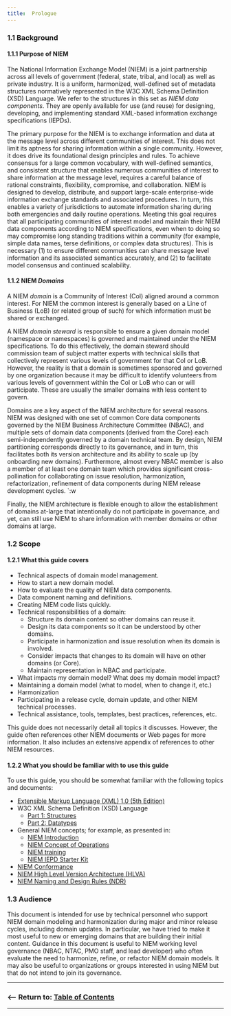 ```yaml
---
title:  Prologue
---
```


### 1.1 Background

#### 1.1.1 Purpose of NIEM

The National Information Exchange Model (NIEM) is a joint partnership across all levels of government (federal, state, tribal, and local) as well as private industry.  It is a uniform, harmonized, well-defined set of metadata structures normatively represented in the W3C XML Schema Definition (XSD) Language.  We refer to the structures in this set as *NIEM data components*.  They are openly available for use (and reuse) for designing, developing, and implementing standard XML-based information exchange specifications (IEPDs).

The primary purpose for the NIEM is to exchange information and data at the message level across different communities of interest.  This does not limit its aptness for sharing information within a single community.  However, it does drive its foundational design principles and rules.  To achieve consensus for a large common vocabulary, with well-defined semantics, and consistent structure that enables numerous communities of interest to share information at the message level, requires a careful balance of rational constraints, flexibility, compromise, and collaboration.  NIEM is designed to develop, distribute, and support large-scale enterprise-wide information exchange standards and associated procedures.  In turn, this enables a variety of jurisdictions to automate information sharing during both emergencies and daily routine operations.  Meeting this goal requires that all participating communities of interest model and maintain their NIEM data components according to NIEM specifications, even when to doing so may compromise long standing traditions within a community (for example, simple data names, terse definitions, or complex data structures).  This is necessary (1) to ensure different communities can share message level information and its associated semantics accurately, and (2) to facilitate model consensus and continued scalability.

#### 1.1.2 NIEM *Domains*

A NIEM *domain* is a Community of Interest (CoI) aligned around a common interest.  For NIEM the common interest is generally based on a Line of Business (LoB) (or related group of such) for which information must be shared or exchanged. 

A NIEM *domain steward* is responsible to ensure a given domain model (namespace or namespaces) is governed and maintained under the NIEM specifications.  To do this effectively, the domain steward should commission team of subject matter experts with technical skills that collectively represent various levels of government for that CoI or LoB.  However, the reality is that a domain is sometimes sponsored and governed by one organization because it may be difficult to identify volunteers from various levels of government within the CoI or LoB who can or will participate.  These are usually the smaller domains with less content to govern. 

Domains are a key aspect of the NIEM architecture for several reasons.  NIEM was designed with one set of common Core data components governed by the NIEM Business Architecture Committee (NBAC), and multiple sets of domain data components (derived from the Core) each semi-independently governed by a domain technical team.  By design, NIEM partitioning corresponds directly to its governance, and in turn, this facilitates both its version architecture and its ability to scale up (by onboarding new domains).  Furthermore, almost every NBAC member is also a member of at least one domain team which provides significant cross-pollination for collaborating on issue resolution, harmonization, refactorization, refinement of data components during NIEM release development cycles.
`:w

Finally, the NIEM architecture is flexible enough to allow the establishment of domains at-large that intentionally do not participate in governance, and yet, can still use NIEM to share information with member domains or other domains at large.


### 1.2 Scope


#### 1.2.1 What this guide covers

- Technical aspects of domain model management.
- How to start a new domain model.
- How to evaluate the quality of NIEM data components.
- Data component naming and definitions.
- Creating NIEM code lists quickly.
- Technical responsibilities of a domain:
  - Structure its domain content so other domains can reuse it.
  - Design its data components so it can be understood by other domains. 
  - Participate in harmonization and issue resolution when its domain is involved.
  - Consider impacts that changes to its domain will have on other domains (or Core).
  - Maintain representation in NBAC and participate.
- What impacts my domain model?  What does my domain model impact?
- Maintaining a domain model (what to model, when to change it, etc.)
- Harmonization
- Participating in a release cycle, domain update, and other NIEM technical processes.
- Technical assistance, tools, templates, best practices, references, etc.

This guide does not necessarily detail all topics it discusses.  However, the guide often references other NIEM documents or Web pages for more information.  It also includes an extensive appendix of references to other NIEM resources.   


#### 1.2.2 What you should be familiar with to use this guide

To use this guide, you should be somewhat familiar with the following topics and documents:

- [Extensible Markup Language (XML) 1.0 (5th Edition)](https://www.w3.org/TR/2008/REC-xml-20081126/)
- W3C XML Schema Definition (XSD) Language
  - [Part 1: Structures](https://www.w3.org/TR/xmlschema11-1/) 
  - [Part 2: Datatypes](https://www.w3.org/TR/xmlschema11-2/)
- General NIEM concepts; for example, as presented in:
  - [NIEM Introduction](https://reference.niem.gov/niem/guidance/introduction/0.3/)
  - [NIEM Concept of Operations](https://reference.niem.gov/niem/guidance/concept-of-operations/0.5/)
  - [NIEM training](https://www.niem.gov/training)
  - [NIEM IEPD Starter Kit](http://niem.github.io/iepd-starter-kit/)
- [NIEM Conformance](https://reference.niem.gov/niem/specification/conformance/3.0/)
- [NIEM High Level Version Architecture (HLVA)](https://reference.niem.gov/niem/specification/high-level-version-architecture/3.0/)
- [NIEM Naming and Design Rules (NDR)](https://reference.niem.gov/niem/specification/naming-and-design-rules/3.0/)


### 1.3 Audience

This document is intended for use by technical personnel who support NIEM domain modeling and harmonization during major and minor release cycles, including domain updates.  In particular, we have tried to make it most useful to new or emerging domains that are building their initial content.  Guidance in this document is useful to NIEM working level governance (NBAC, NTAC, PMO staff, and lead developer) who often evaluate the need to harmonize, refine, or refactor NIEM domain models.  It may also be useful to organizations or groups interested in using NIEM but that do not intend to join its governance. 

----

### <&mdash;&mdash; Return to:  [Table of Contents](./index.html)

----

